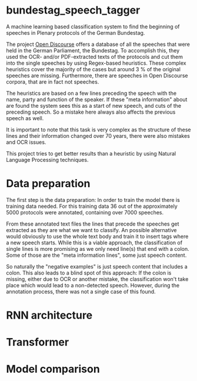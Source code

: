 # bundestag_speech_tagger
A machine learning based classification system to find the beginning of speeches in Plenary protocols of the German Bundestag.  

The project [Open Discourse](https://opendiscourse.de/) offers a database of all the speeches that were held in the German Parliament, the Bundestag.
To accomplish this, they used the OCR- and/or PDF-extracted texts of the protocols and cut them into the single speeches by using Regex-based heuristics.
These complex heuristics cover the majority of the cases but around 3 % of the original speeches are missing.
Furthermore, there are speeches in Open Discourse corpora, that are in fact not speeches.

The heuristics are based on a few lines preceding the speech with the name, party and function of the speaker.
If these "meta information" about are found the system sees this as a start of new speech, and cuts of the preceding speech.
So a mistake here always also affects the previous speech as well.

It is important to note that this task is very complex as the structure of these lines and their information changed over 70 years,
there were also mistakes and OCR issues.

This project tries to get better results than a heuristic by using Natural Language Processing techniques.

# Data preparation
The first step is the data preparation: In order to train the model there is training data needed.
For this training data 36 out of the approximately 5000 protocols were annotated, containing over 7000 speeches.

From these annotated text files the lines that precede the speeches get extracted as they are what we want to classify. 
An possible alternative would obviously to use the whole text body and train it to insert tags where a new speech starts.
While this is a viable approach, the classification of single lines is more promising as we only need line(s) that end with a colon.
Some of those are the "meta information lines", some just speech content.

So naturally the "negative examples" is just speech content that includes a colon.
This also leads to a blind spot of this approach: If the colon is missing, either due to OCR or another mistake, 
the classification won't take place which would lead to a non-detected speech.
However, during the annotation process, there was not a single case of this found.

# RNN architecture

# Transformer

# Model comparison